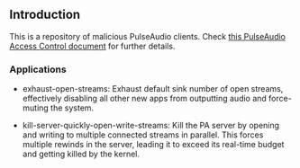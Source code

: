 
## Introduction

This is a repository of malicious PulseAudio clients. Check
[this PulseAudio Access Control document](https://www.freedesktop.org/wiki/Software/PulseAudio/Documentation/Developer/AccessControl/)
for further details.

### Applications

- exhaust-open-streams: Exhaust default sink number of open streams, effectively
  disabling all other new apps from outputting audio and force-muting the system.

- kill-server-quickly-open-write-streams: Kill the PA server by opening and
  writing to multiple connected streams in parallel. This forces multiple rewinds
  in the server, leading it to exceed its real-time budget and getting killed by
  the kernel.
